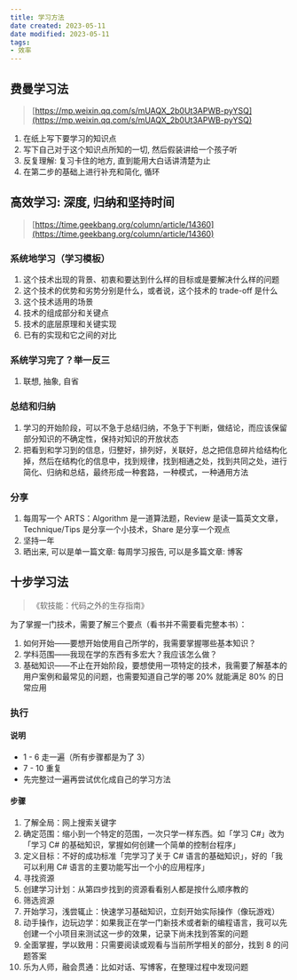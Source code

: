 ```yaml
---
title: 学习方法
date created: 2023-05-11
date modified: 2023-05-11
tags:
- 效率
---
```


## 费曼学习法

> [https://mp.weixin.qq.com/s/mUAQX_2b0Ut3APWB-pyYSQ](https://mp.weixin.qq.com/s/mUAQX_2b0Ut3APWB-pyYSQ)

1. 在纸上写下要学习的知识点
2. 写下自己对于这个知识点所知的一切, 然后假装讲给一个孩子听
3. 反复理解: 复习卡住的地方, 直到能用大白话讲清楚为止
4. 在第二步的基础上进行补充和简化, 循环

## 高效学习: 深度, 归纳和坚持时间

> [https://time.geekbang.org/column/article/14360](https://time.geekbang.org/column/article/14360)

### 系统地学习（学习模板）

1. 这个技术出现的背景、初衷和要达到什么样的目标或是要解决什么样的问题
2. 这个技术的优势和劣势分别是什么，或者说，这个技术的 trade-off 是什么
3. 这个技术适用的场景
4. 技术的组成部分和关键点
5. 技术的底层原理和关键实现
6. 已有的实现和它之间的对比

### 系统学习完了？举一反三

1. 联想, 抽象, 自省

### 总结和归纳

1. 学习的开始阶段，可以不急于总结归纳，不急于下判断，做结论，而应该保留部分知识的不确定性，保持对知识的开放状态
2. 把看到和学习到的信息，归整好，排列好，关联好，总之把信息碎片给结构化掉，然后在结构化的信息中，找到规律，找到相通之处，找到共同之处，进行简化、归纳和总结，最终形成一种套路，一种模式，一种通用方法

### 分享

1. 每周写一个 ARTS：Algorithm 是一道算法题，Review 是读一篇英文文章，Technique/Tips 是分享一个小技术，Share 是分享一个观点
2. 坚持一年
3. 晒出来, 可以是单一篇文章: 每周学习报告, 可以是多篇文章: 博客

## 十步学习法

> 《软技能：代码之外的生存指南》

为了掌握一门技术，需要了解三个要点（看书并不需要看完整本书）：

1. 如何开始——要想开始使用自己所学的，我需要掌握哪些基本知识？
2. 学科范围——我现在学的东西有多宏大？我应该怎么做？
3. 基础知识——不止在开始阶段，要想使用一项特定的技术，我需要了解基本的用户案例和最常见的问题，也需要知道自己学的哪 20% 就能满足 80% 的日常应用

### 执行

#### 说明

- 1 - 6 走一遍（所有步骤都是为了 3）
- 7 - 10 重复
- 先完整过一遍再尝试优化成自己的学习方法

#### 步骤

1. 了解全局：网上搜索关键字
2. 确定范围：缩小到一个特定的范围，一次只学一样东西。如「学习 C#」改为「学习 C# 的基础知识，掌握如何创建一个简单的控制台程序」
3. 定义目标：不好的成功标准「完学习了关于 C# 语言的基础知识」，好的「我可以利用 C# 语言的主要功能写出一个小的应用程序」
4. 寻找资源
5. 创建学习计划：从第四步找到的资源看看别人都是按什么顺序教的
6. 筛选资源
7. 开始学习，浅尝辄止：快速学习基础知识，立刻开始实际操作（像玩游戏）
8. 动手操作，边玩边学：如果我正在学一门新技术或者新的编程语言，我可以先创建一个小项目来测试这一步的效果，记录下尚未找到答案的问题
9. 全面掌握，学以致用：只需要阅读或观看与当前所学相关的部分，找到 8 的问题答案
10. 乐为人师，融会贯通：比如对话、写博客，在整理过程中发现问题
